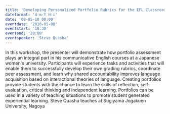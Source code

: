 ```yaml
---
title: 'Developing Personalized Portfolio Rubrics for the EFL Classroom'
dateformat: 'd-m-Y H:i'
date: '08-05-10 00:00'
eventdate: '2010-05-08'
eventstart: '18:30'
eventend: '20:00'
eventspeaker: 'Steve Quasha'
---
```


In this workshop, the presenter will demonstrate how portfolio assessment plays an integral part in his communicative English courses at a Japanese women's university. Participants will experience tasks and activities that will enable them to successfully develop their own grading rubrics, coordinate peer assessment, and learn why shared accountability improves language acquisition based on interactional theories of language.
Creating portfolios provide students with the chance to learn the skills of reflection, self-evaluation, critical thinking and independent learning. Portfolios can be used in a variety of teaching situations to promote student generated experiential learning.
Steve Quasha teaches at Sugiyama Jogakuen University, Nagoya

